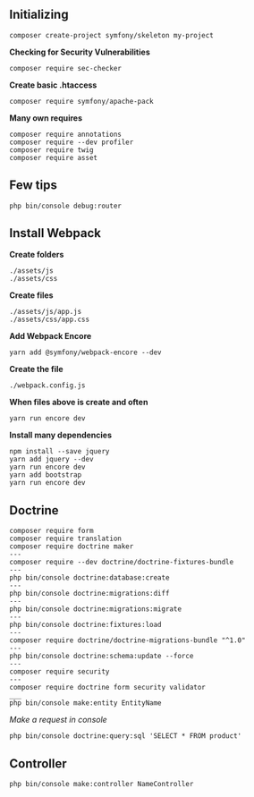 ## Initializing
~~~
composer create-project symfony/skeleton my-project
~~~
**Checking for Security Vulnerabilities**
~~~
composer require sec-checker
~~~
**Create basic .htaccess**
~~~
composer require symfony/apache-pack
~~~
**Many own requires**
~~~
composer require annotations
composer require --dev profiler
composer require twig
composer require asset
~~~

## Few tips
~~~
php bin/console debug:router
~~~

## Install Webpack

**Create folders**

~~~
./assets/js
./assets/css
~~~

**Create files**

~~~
./assets/js/app.js
./assets/css/app.css
~~~

**Add Webpack Encore**

~~~
yarn add @symfony/webpack-encore --dev
~~~

**Create the file**

~~~
./webpack.config.js
~~~

**When files above is create and often**
~~~
yarn run encore dev
~~~

**Install many dependencies**

~~~
npm install --save jquery
yarn add jquery --dev
yarn run encore dev
yarn add bootstrap
yarn run encore dev
~~~

## Doctrine
~~~
composer require form
composer require translation
composer require doctrine maker
---
composer require --dev doctrine/doctrine-fixtures-bundle
---
php bin/console doctrine:database:create
---
php bin/console doctrine:migrations:diff
---
php bin/console doctrine:migrations:migrate
---
php bin/console doctrine:fixtures:load
---
composer require doctrine/doctrine-migrations-bundle "^1.0"
---
php bin/console doctrine:schema:update --force
---
composer require security
---
composer require doctrine form security validator
___
php bin/console make:entity EntityName
~~~
_Make a request in console_
~~~
php bin/console doctrine:query:sql 'SELECT * FROM product'
~~~



## Controller
~~~
php bin/console make:controller NameController
~~~
